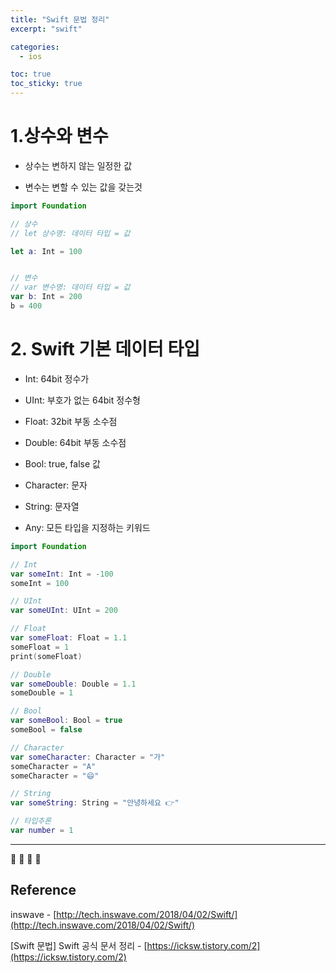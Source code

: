 ```yaml
---
title: "Swift 문법 정리"
excerpt: "swift"

categories:
  - ios

toc: true
toc_sticky: true
---
```


# 1.상수와 변수

- 상수는 변하지 않는 일정한 값

- 변수는 변할 수 있는 값을 갖는것

```swift
import Foundation

// 상수
// let 상수명: 데이터 타입 = 값

let a: Int = 100


// 변수
// var 변수명: 데이터 타입 = 값
var b: Int = 200
b = 400

```

# 2. Swift 기본 데이터 타입

- Int: 64bit 정수가

- UInt: 부호가 없는 64bit 정수형

- Float: 32bit 부동 소수점

- Double: 64bit 부동 소수점

- Bool: true, false 값

- Character: 문자

- String: 문자열

- Any: 모든 타입을 지정하는 키워드

```swift
import Foundation

// Int
var someInt: Int = -100
someInt = 100

// UInt
var someUInt: UInt = 200

// Float
var someFloat: Float = 1.1
someFloat = 1
print(someFloat)

// Double
var someDouble: Double = 1.1
someDouble = 1

// Bool
var someBool: Bool = true
someBool = false

// Character
var someCharacter: Character = "가"
someCharacter = "A"
someCharacter = "😄"

// String
var someString: String = "안녕하세요 👉"

// 타입추론
var number = 1
```

---

🔶 🔷 📌 🔑

## Reference

inswave - [http://tech.inswave.com/2018/04/02/Swift/](http://tech.inswave.com/2018/04/02/Swift/)

[Swift 문법] Swift 공식 문서 정리 - [https://icksw.tistory.com/2](https://icksw.tistory.com/2)
